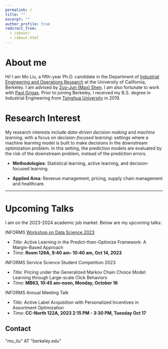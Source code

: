 ```yaml
---
permalink: /
title: ""
excerpt: ""
author_profile: true
redirect_from: 
  - /about/
  - /about.html
---
```


About me
======

Hi! I am Mo Liu, a fifth-year Ph.D. candidate in the Department of [Industrial Engineering and Operations Research](https://ieor.berkeley.edu/) at the University of California, Berkeley. I am advised by [Zuo-Jun (Max) Shen](https://shen.ieor.berkeley.edu/). I am also fortunate to work with [Paul Grigas](https://grigas.ieor.berkeley.edu/). Prior to joining Berkeley, I received my B.S. degree in Industrial Engineering from [Tsinghua University](https://www.tsinghua.edu.cn/en/) in 2019.


Research Interest
======

My research interests include _data-driven decision making_ and _machine learning_, with a focus on _decision-focused learning_: settings where a machine learning model is built to make decisions in the downstream optimization problem. In this setting, the prediction models are evaluated by the risk of the downstream problem, instead of the prediction errors. 

* **Methodologies**:
  Statistical learning, active learning, and decision-focused learning.

* **Applied Area**:
  Revenue management, pricing, supply chain management and healthcare.

------

Upcoming Talks
======

I am on the 2023-2024 academic job market. Below are my upcoming talks:
 


INFORMS [Workshop on Data Science 2023](https://sites.google.com/view/data-science-2023/)
  * _Title_: Active Learning in the Predict-then-Optimize Framework: A Margin-Based Approach
  * _Time_: **Room 126A, 9:40 am- 10:40 am, Oct 14, 2023**

INFORMS Service Science Student Competition 2023
  * _Title_: Pricing under the Generalized Markov Chain Choice Model: Learning through Large-scale Click Behaviors
  * _Time_: **MB63, 10:45 am-noon, Monday, October 16**

INFORMS Annual Meeting Talk
  * _Title_: Active Label Acquisition with Personalized Incentives in Assortment Optimization 
  * _Time_: **CC-North 122A, 2023 2:15 PM - 3:30 PM, Tuesday Oct 17**



Contact
------
"mo_liu" AT "berkeley.edu"
